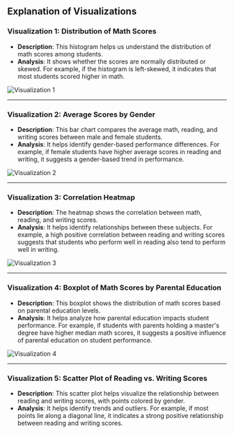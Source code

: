 ## Explanation of Visualizations

### Visualization 1: Distribution of Math Scores
- **Description**: This histogram helps us understand the distribution of math scores among students.
- **Analysis**: It shows whether the scores are normally distributed or skewed. For example, if the histogram is left-skewed, it indicates that most students scored higher in math.

![Visualization 1](results/visualization1.png)

---

### Visualization 2: Average Scores by Gender
- **Description**: This bar chart compares the average math, reading, and writing scores between male and female students.
- **Analysis**: It helps identify gender-based performance differences. For example, if female students have higher average scores in reading and writing, it suggests a gender-based trend in performance.

![Visualization 2](results/visualization2.png)

---

### Visualization 3: Correlation Heatmap
- **Description**: The heatmap shows the correlation between math, reading, and writing scores.
- **Analysis**: It helps identify relationships between these subjects. For example, a high positive correlation between reading and writing scores suggests that students who perform well in reading also tend to perform well in writing.

![Visualization 3](results/visualization3.png)

---

### Visualization 4: Boxplot of Math Scores by Parental Education
- **Description**: This boxplot shows the distribution of math scores based on parental education levels.
- **Analysis**: It helps analyze how parental education impacts student performance. For example, if students with parents holding a master's degree have higher median math scores, it suggests a positive influence of parental education on student performance.

![Visualization 4](results/visualization4.png)

---

### Visualization 5: Scatter Plot of Reading vs. Writing Scores
- **Description**: This scatter plot helps visualize the relationship between reading and writing scores, with points colored by gender.
- **Analysis**: It helps identify trends and outliers. For example, if most points lie along a diagonal line, it indicates a strong positive relationship between reading and writing scores.

